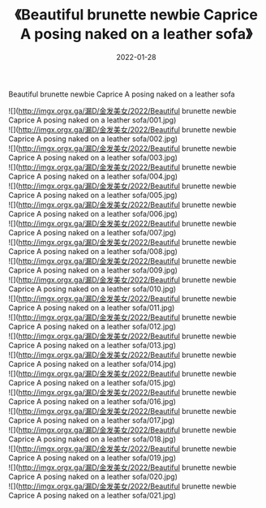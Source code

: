 ﻿---
layout: post
title:  《Beautiful brunette newbie Caprice A posing naked on a leather sofa》
date:   2022-01-28
img: http://imgx.orgx.ga/漏D/金发美女/2022/Beautiful brunette newbie Caprice A posing naked on a leather sofa/000.jpg
categories: [美女, 清纯, 唯美]
---

Beautiful brunette newbie Caprice A posing naked on a leather sofa

  ![](http://imgx.orgx.ga/漏D/金发美女/2022/Beautiful brunette newbie Caprice A posing naked on a leather sofa/001.jpg) <br> ![](http://imgx.orgx.ga/漏D/金发美女/2022/Beautiful brunette newbie Caprice A posing naked on a leather sofa/002.jpg) <br> ![](http://imgx.orgx.ga/漏D/金发美女/2022/Beautiful brunette newbie Caprice A posing naked on a leather sofa/003.jpg) <br> ![](http://imgx.orgx.ga/漏D/金发美女/2022/Beautiful brunette newbie Caprice A posing naked on a leather sofa/004.jpg) <br> ![](http://imgx.orgx.ga/漏D/金发美女/2022/Beautiful brunette newbie Caprice A posing naked on a leather sofa/005.jpg) <br> ![](http://imgx.orgx.ga/漏D/金发美女/2022/Beautiful brunette newbie Caprice A posing naked on a leather sofa/006.jpg) <br> ![](http://imgx.orgx.ga/漏D/金发美女/2022/Beautiful brunette newbie Caprice A posing naked on a leather sofa/007.jpg) <br> ![](http://imgx.orgx.ga/漏D/金发美女/2022/Beautiful brunette newbie Caprice A posing naked on a leather sofa/008.jpg) <br> ![](http://imgx.orgx.ga/漏D/金发美女/2022/Beautiful brunette newbie Caprice A posing naked on a leather sofa/009.jpg) <br> ![](http://imgx.orgx.ga/漏D/金发美女/2022/Beautiful brunette newbie Caprice A posing naked on a leather sofa/010.jpg) <br> ![](http://imgx.orgx.ga/漏D/金发美女/2022/Beautiful brunette newbie Caprice A posing naked on a leather sofa/011.jpg) <br> ![](http://imgx.orgx.ga/漏D/金发美女/2022/Beautiful brunette newbie Caprice A posing naked on a leather sofa/012.jpg) <br> ![](http://imgx.orgx.ga/漏D/金发美女/2022/Beautiful brunette newbie Caprice A posing naked on a leather sofa/013.jpg) <br> ![](http://imgx.orgx.ga/漏D/金发美女/2022/Beautiful brunette newbie Caprice A posing naked on a leather sofa/014.jpg) <br> ![](http://imgx.orgx.ga/漏D/金发美女/2022/Beautiful brunette newbie Caprice A posing naked on a leather sofa/015.jpg) <br> ![](http://imgx.orgx.ga/漏D/金发美女/2022/Beautiful brunette newbie Caprice A posing naked on a leather sofa/016.jpg) <br> ![](http://imgx.orgx.ga/漏D/金发美女/2022/Beautiful brunette newbie Caprice A posing naked on a leather sofa/017.jpg) <br> ![](http://imgx.orgx.ga/漏D/金发美女/2022/Beautiful brunette newbie Caprice A posing naked on a leather sofa/018.jpg) <br> ![](http://imgx.orgx.ga/漏D/金发美女/2022/Beautiful brunette newbie Caprice A posing naked on a leather sofa/019.jpg) <br> ![](http://imgx.orgx.ga/漏D/金发美女/2022/Beautiful brunette newbie Caprice A posing naked on a leather sofa/020.jpg) <br> ![](http://imgx.orgx.ga/漏D/金发美女/2022/Beautiful brunette newbie Caprice A posing naked on a leather sofa/021.jpg) <br>